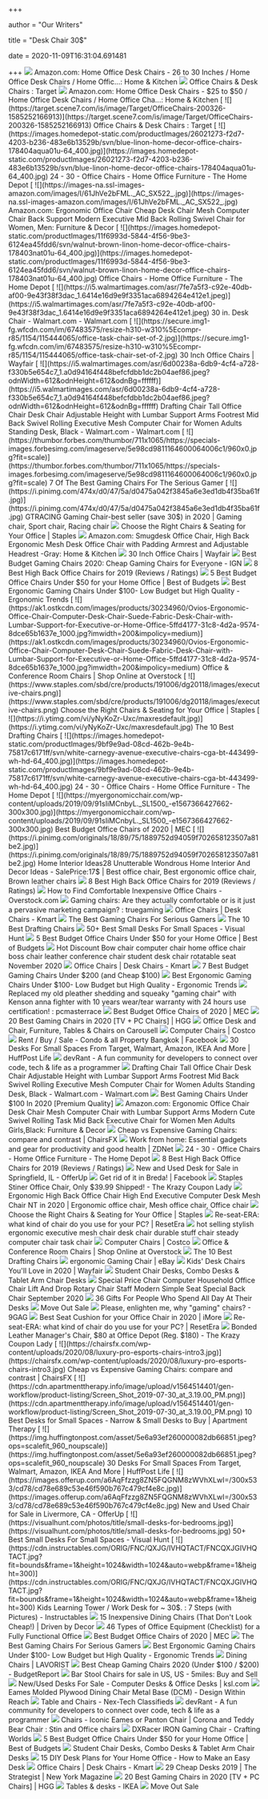 +++
        
author = "Our Writers"
        
title = "Desk Chair 30$"
        
date = 2020-11-09T16:31:04.691481
        
+++
[ ![](https://m.media-amazon.com/images/I/61Jht4SxY9L._AC_UL320_.jpg)](https://m.media-amazon.com/images/I/61Jht4SxY9L._AC_UL320_.jpg) Amazon.com: Home Office Desk Chairs - 26 to 30 Inches / Home Office Desk  Chairs / Home Offic...: Home & Kitchen
[ ![](https://target.scene7.com/is/image/Target//GUEST_9bba0261-1a73-4fb5-8ea2-882465d4c9e4?wid=315&hei=315&qlt=60&fmt=pjpeg)](https://target.scene7.com/is/image/Target//GUEST_9bba0261-1a73-4fb5-8ea2-882465d4c9e4?wid=315&hei=315&qlt=60&fmt=pjpeg) Office Chairs & Desk Chairs : Target
[ ![](https://m.media-amazon.com/images/I/71kyfRAudrL._AC_UL320_.jpg)](https://m.media-amazon.com/images/I/71kyfRAudrL._AC_UL320_.jpg) Amazon.com: Home Office Desk Chairs - $25 to $50 / Home Office Desk Chairs  / Home Office Cha...: Home & Kitchen
[ ![](https://target.scene7.com/is/image/Target/OfficeChairs-200326-1585252166913)](https://target.scene7.com/is/image/Target/OfficeChairs-200326-1585252166913) Office Chairs & Desk Chairs : Target
[ ![](https://images.homedepot-static.com/productImages/26021273-f2d7-4203-b236-483e6b13529b/svn/blue-linon-home-decor-office-chairs-178404aqua01u-64_400.jpg)](https://images.homedepot-static.com/productImages/26021273-f2d7-4203-b236-483e6b13529b/svn/blue-linon-home-decor-office-chairs-178404aqua01u-64_400.jpg) 24 - 30 - Office Chairs - Home Office Furniture - The Home Depot
[ ![](https://images-na.ssl-images-amazon.com/images/I/61JhVe2bFML._AC_SX522_.jpg)](https://images-na.ssl-images-amazon.com/images/I/61JhVe2bFML._AC_SX522_.jpg) Amazon.com: Ergonomic Office Chair Cheap Desk Chair Mesh Computer Chair  Back Support Modern Executive Mid Back Rolling Swivel Chair for Women, Men:  Furniture & Decor
[ ![](https://images.homedepot-static.com/productImages/11f6993d-5844-4f56-9be3-6124ea45fdd6/svn/walnut-brown-linon-home-decor-office-chairs-178403nat01u-64_400.jpg)](https://images.homedepot-static.com/productImages/11f6993d-5844-4f56-9be3-6124ea45fdd6/svn/walnut-brown-linon-home-decor-office-chairs-178403nat01u-64_400.jpg) Office Chairs - Home Office Furniture - The Home Depot
[ ![](https://i5.walmartimages.com/asr/7fe7a5f3-c92e-40db-af00-9e43f38f3dac_1.6414e16d9e9f3351aca6894264e412e1.jpeg)](https://i5.walmartimages.com/asr/7fe7a5f3-c92e-40db-af00-9e43f38f3dac_1.6414e16d9e9f3351aca6894264e412e1.jpeg) 30 in. Desk Chair - Walmart.com - Walmart.com
[ ![](https://secure.img1-fg.wfcdn.com/im/67483575/resize-h310-w310%5Ecompr-r85/1154/115444065/office-task-chair-set-of-2.jpg)](https://secure.img1-fg.wfcdn.com/im/67483575/resize-h310-w310%5Ecompr-r85/1154/115444065/office-task-chair-set-of-2.jpg) 30 Inch Office Chairs | Wayfair
[ ![](https://i5.walmartimages.com/asr/6d00238a-6db9-4cf4-a728-f330b5e654c7_1.a0d94164f448befcfdbb1dc2b04aef86.jpeg?odnWidth=612&odnHeight=612&odnBg=ffffff)](https://i5.walmartimages.com/asr/6d00238a-6db9-4cf4-a728-f330b5e654c7_1.a0d94164f448befcfdbb1dc2b04aef86.jpeg?odnWidth=612&odnHeight=612&odnBg=ffffff) Drafting Chair Tall Office Chair Desk Chair Adjustable Height with Lumbar  Support Arms Footrest Mid Back Swivel Rolling Executive Mesh Computer Chair  for Women Adults Standing Desk, Black - Walmart.com - Walmart.com
[ ![](https://thumbor.forbes.com/thumbor/711x1065/https://specials-images.forbesimg.com/imageserve/5e98cd9811164600064006c1/960x0.jpg?fit=scale)](https://thumbor.forbes.com/thumbor/711x1065/https://specials-images.forbesimg.com/imageserve/5e98cd9811164600064006c1/960x0.jpg?fit=scale) 7 Of The Best Gaming Chairs For The Serious Gamer
[ ![](https://i.pinimg.com/474x/d0/47/5a/d0475a042f3845a6e3ed1db4f35ba61f.jpg)](https://i.pinimg.com/474x/d0/47/5a/d0475a042f3845a6e3ed1db4f35ba61f.jpg) GTRACING Gaming Chair-best seller (save 30$) in 2020 | Gaming chair, Sport  chair, Racing chair
[ ![](https://www.staples.com/sbd/cre/products/191006/dg20118/images/office-chairs.png)](https://www.staples.com/sbd/cre/products/191006/dg20118/images/office-chairs.png) Choose the Right Chairs & Seating for Your Office | Staples
[ ![](https://images-na.ssl-images-amazon.com/images/I/61IzqlL4C%2BL._AC_SX522_.jpg)](https://images-na.ssl-images-amazon.com/images/I/61IzqlL4C%2BL._AC_SX522_.jpg) Amazon.com: Smugdesk Office Chair, High Back Ergonomic Mesh Desk Office  Chair with Padding Armrest and Adjustable Headrest -Gray: Home & Kitchen
[ ![](https://secure.img1-fg.wfcdn.com/im/66091529/resize-h310-w310%5Ecompr-r85/1075/107539355/pequena-polyester-office-chair.jpg)](https://secure.img1-fg.wfcdn.com/im/66091529/resize-h310-w310%5Ecompr-r85/1075/107539355/pequena-polyester-office-chair.jpg) 30 Inch Office Chairs | Wayfair
[ ![](http://assets1.ignimgs.com/2018/06/20/bestgamingchairs-blogroll-1529525911135.jpg)](http://assets1.ignimgs.com/2018/06/20/bestgamingchairs-blogroll-1529525911135.jpg) Best Budget Gaming Chairs 2020: Cheap Gaming Chairs for Everyone - IGN
[ ![](https://www.btod.com/blog/wp-content/uploads/2019/03/best-high-back-chairs-2020-blog-header.jpg)](https://www.btod.com/blog/wp-content/uploads/2019/03/best-high-back-chairs-2020-blog-header.jpg) 8 Best High Back Office Chairs for 2019 (Reviews / Ratings)
[ ![](https://i2.wp.com/www.bestofbudgets.com/wp-content/uploads/2018/05/OFM-Essentials-Collection-Plush-Office-CHair-Review.jpg?resize=694%2C1024&ssl=1)](https://i2.wp.com/www.bestofbudgets.com/wp-content/uploads/2018/05/OFM-Essentials-Collection-Plush-Office-CHair-Review.jpg?resize=694%2C1024&ssl=1) 5 Best Budget Office Chairs Under $50 for your Home Office | Best of Budgets
[ ![](http://ergonomictrends.com/wp-content/uploads/2018/08/best-ergonomic-gaming-chair-under-100.jpg)](http://ergonomictrends.com/wp-content/uploads/2018/08/best-ergonomic-gaming-chair-under-100.jpg) Best Ergonomic Gaming Chairs Under $100- Low Budget but High Quality -  Ergonomic Trends
[ ![](https://ak1.ostkcdn.com/images/products/30234960/Ovios-Ergonomic-Office-Chair-Computer-Desk-Chair-Suede-Fabric-Desk-Chair-with-Lumbar-Support-for-Executive-or-Home-Office-5ffd4177-31c8-4d2a-9574-8dce65b1637e_1000.jpg?imwidth=200&impolicy=medium)](https://ak1.ostkcdn.com/images/products/30234960/Ovios-Ergonomic-Office-Chair-Computer-Desk-Chair-Suede-Fabric-Desk-Chair-with-Lumbar-Support-for-Executive-or-Home-Office-5ffd4177-31c8-4d2a-9574-8dce65b1637e_1000.jpg?imwidth=200&impolicy=medium) Office & Conference Room Chairs | Shop Online at Overstock
[ ![](https://www.staples.com/sbd/cre/products/191006/dg20118/images/executive-chairs.png)](https://www.staples.com/sbd/cre/products/191006/dg20118/images/executive-chairs.png) Choose the Right Chairs & Seating for Your Office | Staples
[ ![](https://i.ytimg.com/vi/yNyKoZr-Uxc/maxresdefault.jpg)](https://i.ytimg.com/vi/yNyKoZr-Uxc/maxresdefault.jpg) The 10 Best Drafting Chairs
[ ![](https://images.homedepot-static.com/productImages/9bf9e9ad-08cd-462b-9e4b-75817c6171ff/svn/white-carnegy-avenue-executive-chairs-cga-bt-443499-wh-hd-64_400.jpg)](https://images.homedepot-static.com/productImages/9bf9e9ad-08cd-462b-9e4b-75817c6171ff/svn/white-carnegy-avenue-executive-chairs-cga-bt-443499-wh-hd-64_400.jpg) 24 - 30 - Office Chairs - Home Office Furniture - The Home Depot
[ ![](https://myergonomicchair.com/wp-content/uploads/2019/09/91sIiMCnbyL._SL1500_-e1567366427662-300x300.jpg)](https://myergonomicchair.com/wp-content/uploads/2019/09/91sIiMCnbyL._SL1500_-e1567366427662-300x300.jpg) Best Budget Office Chairs of 2020 | MEC
[ ![](https://i.pinimg.com/originals/18/89/75/1889752d94059f702658123507a81be2.jpg)](https://i.pinimg.com/originals/18/89/75/1889752d94059f702658123507a81be2.jpg) Home Interior Ideas28 Unutterable Wondrous Home Interior And Decor Ideas -  SalePrice:17$ | Best office chair, Best ergonomic office chair, Brown  leather chairs
[ ![](https://www.btod.com/blog/wp-content/uploads/2019/03/best-high-back-chairs-4-best-fabric-3.jpg)](https://www.btod.com/blog/wp-content/uploads/2019/03/best-high-back-chairs-4-best-fabric-3.jpg) 8 Best High Back Office Chairs for 2019 (Reviews / Ratings)
[ ![](https://ak1.ostkcdn.com/wp-content/uploads/2017/04/chub-17.jpg)](https://ak1.ostkcdn.com/wp-content/uploads/2017/04/chub-17.jpg) How to Find Comfortable Inexpensive Office Chairs - Overstock.com
[ ![](http://i.imgur.com/nBG1RX5.png)](http://i.imgur.com/nBG1RX5.png) Gaming chairs: Are they actually comfortable or is it just a pervasive  marketing campaign? : truegaming
[ ![](https://c.shld.net/rpx/i/s/i/mp/10165699/prod_9958957230?hei=245&wid=245&op_sharpen=1&qlt=85)](https://c.shld.net/rpx/i/s/i/mp/10165699/prod_9958957230?hei=245&wid=245&op_sharpen=1&qlt=85) Office Chairs | Desk Chairs - Kmart
[ ![](https://thumbor.forbes.com/thumbor/fit-in/1200x0/filters%3Aformat%28jpg%29/https%3A%2F%2Fspecials-images.forbesimg.com%2Fimageserve%2F5f57a54207d5173392d10081%2F0x0.jpg%3FcropX1%3D0%26cropX2%3D1200%26cropY1%3D0%26cropY2%3D675)](https://thumbor.forbes.com/thumbor/fit-in/1200x0/filters%3Aformat%28jpg%29/https%3A%2F%2Fspecials-images.forbesimg.com%2Fimageserve%2F5f57a54207d5173392d10081%2F0x0.jpg%3FcropX1%3D0%26cropX2%3D1200%26cropY1%3D0%26cropY2%3D675) The Best Gaming Chairs For Serious Gamers
[ ![](https://images-na.ssl-images-amazon.com/images/I/41DeteBElEL.jpg)](https://images-na.ssl-images-amazon.com/images/I/41DeteBElEL.jpg) The 10 Best Drafting Chairs
[ ![](https://visualhunt.com/photos/10/narrow-computer-desks-for-small-spaces-minimalist-desk-1.jpg?s=pi)](https://visualhunt.com/photos/10/narrow-computer-desks-for-small-spaces-minimalist-desk-1.jpg?s=pi) 50+ Best Small Desks For Small Spaces - Visual Hunt
[ ![](https://i0.wp.com/www.bestofbudgets.com/wp-content/uploads/2018/05/5-best-office-chairs-under-50.jpg?fit=783%2C450&ssl=1)](https://i0.wp.com/www.bestofbudgets.com/wp-content/uploads/2018/05/5-best-office-chairs-under-50.jpg?fit=783%2C450&ssl=1) 5 Best Budget Office Chairs Under $50 for your Home Office | Best of Budgets
[ ![](https://ae01.alicdn.com/kf/H11af6b78b7c24f36a3bc36b784c038be1/Bow-chair-computer-chair-home-office-chair-boss-chair-leather-conference-chair-student-desk-chair-rotatable.jpg)](https://ae01.alicdn.com/kf/H11af6b78b7c24f36a3bc36b784c038be1/Bow-chair-computer-chair-home-office-chair-boss-chair-leather-conference-chair-student-desk-chair-rotatable.jpg) Hot Discount Bow chair computer chair home office chair boss chair leather  conference chair student desk chair rotatable seat November 2020
[ ![](https://c.shld.net/rpx/i/s/i/spin/10040414/prod_16392252612?hei=245&wid=245&op_sharpen=1&qlt=85)](https://c.shld.net/rpx/i/s/i/spin/10040414/prod_16392252612?hei=245&wid=245&op_sharpen=1&qlt=85) Office Chairs | Desk Chairs - Kmart
[ ![](https://m.media-amazon.com/images/I/41mgnrZC3DL.jpg)](https://m.media-amazon.com/images/I/41mgnrZC3DL.jpg) 7 Best Budget Gaming Chairs Under $200 (and Cheap $100)
[ ![](http://ergonomictrends.com/wp-content/uploads/2018/08/Homall-Leather-Racing-Style-Gaming-Chair-review.jpg)](http://ergonomictrends.com/wp-content/uploads/2018/08/Homall-Leather-Racing-Style-Gaming-Chair-review.jpg) Best Ergonomic Gaming Chairs Under $100- Low Budget but High Quality -  Ergonomic Trends
[ ![](https://i.redd.it/cpyugotbz4x11.png)](https://i.redd.it/cpyugotbz4x11.png) Replaced my old pleather shedding and squeaky "gaming chair" with Kenson  anna fighter with 10 years wear/tear warranty with 24 hours use  certification! : pcmasterrace
[ ![](https://myergonomicchair.com/wp-content/uploads/2020/08/high-back-ergonomic-office-chair-with-headrest-e1598797958552.jpg)](https://myergonomicchair.com/wp-content/uploads/2020/08/high-back-ergonomic-office-chair-with-headrest-e1598797958552.jpg) Best Budget Office Chairs of 2020 | MEC
[ ![](https://mljzsatzn43z.i.optimole.com/tP-GR8Q-QsPi-nq3/w:100/h:186/q:90/dpr:2.6/https://www.highgroundgaming.com/wp-content/uploads/2019/10/AmazonBasics-Gaming-Racing-Style-Office-Chair-Review.png)](https://mljzsatzn43z.i.optimole.com/tP-GR8Q-QsPi-nq3/w:100/h:186/q:90/dpr:2.6/https://www.highgroundgaming.com/wp-content/uploads/2019/10/AmazonBasics-Gaming-Racing-Style-Office-Chair-Review.png) 20 Best Gaming Chairs in 2020 [TV + PC Chairs] | HGG
[ ![](https://media.karousell.com/media/photos/products/2020/8/30/office_desk_and_chair_1598805596_57daae87_progressive.jpg)](https://media.karousell.com/media/photos/products/2020/8/30/office_desk_and_chair_1598805596_57daae87_progressive.jpg) Office Desk and Chair, Furniture, Tables & Chairs on Carousell
[ ![](https://images.costco-static.com/ImageDelivery/imageService?profileId=12026540&imageId=2312303-847__1&recipeName=350)](https://images.costco-static.com/ImageDelivery/imageService?profileId=12026540&imageId=2312303-847__1&recipeName=350) Computer Chairs | Costco
[ ![](https://lookaside.fbsbx.com/lookaside/crawler/media/?media_id=2162987393820728)](https://lookaside.fbsbx.com/lookaside/crawler/media/?media_id=2162987393820728) Rent / Buy / Sale - Condo & all Property Bangkok   | Facebook
[ ![](https://img.huffingtonpost.com/asset/5e6bb730260000f92cb66972.jpeg?ops=scalefit_720_noupscale)](https://img.huffingtonpost.com/asset/5e6bb730260000f92cb66972.jpeg?ops=scalefit_720_noupscale) 30 Desks For Small Spaces From Target, Walmart, Amazon, IKEA And More |  HuffPost Life
[ ![](https://img.devrant.com/devrant/rant/r_2438421_ZS8HM.jpg)](https://img.devrant.com/devrant/rant/r_2438421_ZS8HM.jpg) devRant - A fun community for developers to connect over code, tech & life  as a programmer
[ ![](https://i5.walmartimages.com/asr/2f79ea67-2e68-4d41-8e9e-4094fe407150_1.51d2b3c160451607ee1b13d0c603dfd8.jpeg)](https://i5.walmartimages.com/asr/2f79ea67-2e68-4d41-8e9e-4094fe407150_1.51d2b3c160451607ee1b13d0c603dfd8.jpeg) Drafting Chair Tall Office Chair Desk Chair Adjustable Height with Lumbar  Support Arms Footrest Mid Back Swivel Rolling Executive Mesh Computer Chair  for Women Adults Standing Desk, Black - Walmart.com - Walmart.com
[ ![](https://www.accessoriesadviser.com/wp-content/uploads/2020/02/Computer-Gaming-Chair-Product-4-300x300.png)](https://www.accessoriesadviser.com/wp-content/uploads/2020/02/Computer-Gaming-Chair-Product-4-300x300.png) Best Gaming Chairs Under $100 In 2020 [Premium Quality]
[ ![](https://images-na.ssl-images-amazon.com/images/I/714LVSU66HL._AC_SX522_.jpg)](https://images-na.ssl-images-amazon.com/images/I/714LVSU66HL._AC_SX522_.jpg) Amazon.com: Ergonomic Office Chair Desk Chair Mesh Computer Chair with  Lumbar Support Arms Modern Cute Swivel Rolling Task Mid Back Executive Chair  for Women Men Adults Girls,Black: Furniture & Decor
[ ![](https://chairsfx.com/wp-content/uploads/2019/11/cheap-vs-expensive-header.jpg)](https://chairsfx.com/wp-content/uploads/2019/11/cheap-vs-expensive-header.jpg) Cheap vs Expensive Gaming Chairs: compare and contrast | ChairsFX
[ ![](https://zdnet4.cbsistatic.com/hub/i/2020/03/05/fd4298b4-85ea-4df3-953e-3932de57ff49/2020-03-05-11-48-55.jpg)](https://zdnet4.cbsistatic.com/hub/i/2020/03/05/fd4298b4-85ea-4df3-953e-3932de57ff49/2020-03-05-11-48-55.jpg) Work from home: Essential gadgets and gear for productivity and good health  | ZDNet
[ ![](https://images.homedepot-static.com/productImages/de598812-bc59-44a6-ad31-3b7d5208464a/svn/gray-boyel-living-office-chairs-wf-hfof-005g-64_400.jpg)](https://images.homedepot-static.com/productImages/de598812-bc59-44a6-ad31-3b7d5208464a/svn/gray-boyel-living-office-chairs-wf-hfof-005g-64_400.jpg) 24 - 30 - Office Chairs - Home Office Furniture - The Home Depot
[ ![](https://www.btod.com/blog/wp-content/uploads/2019/03/best-high-back-chairs-1-best-lumbar-support.jpg)](https://www.btod.com/blog/wp-content/uploads/2019/03/best-high-back-chairs-1-best-lumbar-support.jpg) 8 Best High Back Office Chairs for 2019 (Reviews / Ratings)
[ ![](https://images.offerup.com/Dp32uxzvYK_VFwwgf58YV7Meumg=/600x450/b4a6/b4a6fbdfc1554710972d653a9f34d3a8.jpg)](https://images.offerup.com/Dp32uxzvYK_VFwwgf58YV7Meumg=/600x450/b4a6/b4a6fbdfc1554710972d653a9f34d3a8.jpg) New and Used Desk for Sale in Springfield, IL - OfferUp
[ ![](https://lookaside.fbsbx.com/lookaside/crawler/media/?media_id=10219528858077431)](https://lookaside.fbsbx.com/lookaside/crawler/media/?media_id=10219528858077431) Get rid of it in Breda!   | Facebook
[ ![](https://prod-cdn-thekrazycouponlady.imgix.net/wp-content/uploads/2016/12/Staples-Office-Chair.jpg?auto=compress,format&fit=max)](https://prod-cdn-thekrazycouponlady.imgix.net/wp-content/uploads/2016/12/Staples-Office-Chair.jpg?auto=compress,format&fit=max) Staples Stiner Office Chair, Only $39.99 Shipped! - The Krazy Coupon Lady
[ ![](https://i.pinimg.com/474x/73/3d/f7/733df789a7a972b66a94ddd9d1854fc4.jpg)](https://i.pinimg.com/474x/73/3d/f7/733df789a7a972b66a94ddd9d1854fc4.jpg) Ergonomic High Back Office Chair High End Executive Computer Desk Mesh Chair  NT in 2020 | Ergonomic office chair, Mesh office chair, Office chair
[ ![](https://www.staples.com/sbd/cre/products/191006/dg20118/images/tall-chairs.png)](https://www.staples.com/sbd/cre/products/191006/dg20118/images/tall-chairs.png) Choose the Right Chairs & Seating for Your Office | Staples
[ ![](https://images-na.ssl-images-amazon.com/images/I/41WMMS78CBL._SY400_.jpg)](https://images-na.ssl-images-amazon.com/images/I/41WMMS78CBL._SY400_.jpg) Re-seat-ERA: what kind of chair do you use for your PC? | ResetEra
[ ![](http://www.milanocn.com/photo/pt14780240-hot_selling_stylish_ergonomic_executive_mesh_chair_desk_chair_durable_stuff_chair_steady_computer_chair_task_chair.jpg)](http://www.milanocn.com/photo/pt14780240-hot_selling_stylish_ergonomic_executive_mesh_chair_desk_chair_durable_stuff_chair_steady_computer_chair_task_chair.jpg) hot selling stylish ergonomic executive mesh chair desk chair durable stuff  chair steady computer chair task chair
[ ![](https://images.costco-static.com/ImageDelivery/imageService?profileId=12026540&imageId=666907-847__1&recipeName=350)](https://images.costco-static.com/ImageDelivery/imageService?profileId=12026540&imageId=666907-847__1&recipeName=350) Computer Chairs | Costco
[ ![](https://ak1.ostkcdn.com/images/products/is/images/direct/526ff43ba17b1c9ade0424e48037ef7af99572e7/OVIOS-Cute-Desk-Chair-Plush-Velvet-Office-Chair-for-Home-or-Office%2CModern%2CComfortble-Nice-Task-Chair-for-Computer-Desk.jpg?imwidth=200&impolicy=medium)](https://ak1.ostkcdn.com/images/products/is/images/direct/526ff43ba17b1c9ade0424e48037ef7af99572e7/OVIOS-Cute-Desk-Chair-Plush-Velvet-Office-Chair-for-Home-or-Office%2CModern%2CComfortble-Nice-Task-Chair-for-Computer-Desk.jpg?imwidth=200&impolicy=medium) Office & Conference Room Chairs | Shop Online at Overstock
[ ![](https://images-na.ssl-images-amazon.com/images/I/41COezXIIuL.jpg)](https://images-na.ssl-images-amazon.com/images/I/41COezXIIuL.jpg) The 10 Best Drafting Chairs
[ ![](https://i.ebayimg.com/images/g/djgAAOSwcapeuAXO/s-l400.jpg)](https://i.ebayimg.com/images/g/djgAAOSwcapeuAXO/s-l400.jpg) ergonomic Gaming Chair | eBay
[ ![](https://secure.img1-fg.wfcdn.com/im/91336251/compr-r85/6265/62655335/default.jpg)](https://secure.img1-fg.wfcdn.com/im/91336251/compr-r85/6265/62655335/default.jpg) Kids' Desk Chairs You'll Love in 2020 | Wayfair
[ ![](https://www.hertzfurniture.com/i/480x160x1/intros/student-chair-desks.jpg)](https://www.hertzfurniture.com/i/480x160x1/intros/student-chair-desks.jpg) Student Chair Desks, Combo Desks & Tablet Arm Chair Desks
[ ![](https://ae01.alicdn.com/kf/HTB1kjBmXHj1gK0jSZFOq6A7GpXaV/Chair-Computer-Household-Office-Chair-Lift-And-Drop-Rotary-Chair-Staff-Modern-Simple-Seat-Special-Back.jpg)](https://ae01.alicdn.com/kf/HTB1kjBmXHj1gK0jSZFOq6A7GpXaV/Chair-Computer-Household-Office-Chair-Lift-And-Drop-Rotary-Chair-Staff-Modern-Simple-Seat-Special-Back.jpg) Special Price Chair Computer Household Office Chair Lift And Drop Rotary  Chair Staff Modern Simple Seat Special Back Chair September 2020
[ ![](https://img.buzzfeed.com/buzzfeed-static/static/2018-12/3/13/asset/buzzfeed-prod-web-02/sub-buzz-31098-1543862068-6.jpg)](https://img.buzzfeed.com/buzzfeed-static/static/2018-12/3/13/asset/buzzfeed-prod-web-02/sub-buzz-31098-1543862068-6.jpg) 36 Gifts For People Who Spend All Day At Their Desks
[ ![](https://www.localfiles.com/production/usergraphics/75/main_Photo_298475.jpg)](https://www.localfiles.com/production/usergraphics/75/main_Photo_298475.jpg) Move Out Sale
[ ![](https://images-cdn.9gag.com/photo/arGV3OB_700b.jpg)](https://images-cdn.9gag.com/photo/arGV3OB_700b.jpg) Please, enlighten me, why "gaming" chairs? - 9GAG
[ ![](https://www.imore.com/sites/imore.com/files/styles/large/public/field/image/2020/02/comfortanza-large-seat-cushion-hero.jpg)](https://www.imore.com/sites/imore.com/files/styles/large/public/field/image/2020/02/comfortanza-large-seat-cushion-hero.jpg) Best Seat Cushion for your Office Chair in 2020 | iMore
[ ![](http://www.ikea.com/PIAimages/0460516_PE606834_S5.JPG)](http://www.ikea.com/PIAimages/0460516_PE606834_S5.JPG) Re-seat-ERA: what kind of chair do you use for your PC? | ResetEra
[ ![](https://prod-cdn-thekrazycouponlady.imgix.net/wp-content/uploads/2020/09/office-depot-realspace-office-chair-092720-1601226239-1601226239.jpg?auto=compress,format&fit=max)](https://prod-cdn-thekrazycouponlady.imgix.net/wp-content/uploads/2020/09/office-depot-realspace-office-chair-092720-1601226239-1601226239.jpg?auto=compress,format&fit=max) Bonded Leather Manager's Chair, $80 at Office Depot (Reg. $180) - The Krazy  Coupon Lady
[ ![](https://chairsfx.com/wp-content/uploads/2020/08/luxury-pro-esports-chairs-intro3.jpg)](https://chairsfx.com/wp-content/uploads/2020/08/luxury-pro-esports-chairs-intro3.jpg) Cheap vs Expensive Gaming Chairs: compare and contrast | ChairsFX
[ ![](https://cdn.apartmenttherapy.info/image/upload/v1564514401/gen-workflow/product-listing/Screen_Shot_2019-07-30_at_3.19.00_PM.png)](https://cdn.apartmenttherapy.info/image/upload/v1564514401/gen-workflow/product-listing/Screen_Shot_2019-07-30_at_3.19.00_PM.png) 10 Best Desks for Small Spaces - Narrow & Small Desks to Buy | Apartment  Therapy
[ ![](https://img.huffingtonpost.com/asset/5e6a93ef260000082db66851.jpeg?ops=scalefit_960_noupscale)](https://img.huffingtonpost.com/asset/5e6a93ef260000082db66851.jpeg?ops=scalefit_960_noupscale) 30 Desks For Small Spaces From Target, Walmart, Amazon, IKEA And More |  HuffPost Life
[ ![](https://images.offerup.com/a6AqFfzzg8ZN5FQGNM8zWVhXLwI=/300x533/cd78/cd78e689c53e46f590b767c479cf4e8c.jpg)](https://images.offerup.com/a6AqFfzzg8ZN5FQGNM8zWVhXLwI=/300x533/cd78/cd78e689c53e46f590b767c479cf4e8c.jpg) New and Used Chair for Sale in Livermore, CA - OfferUp
[ ![](https://visualhunt.com/photos/title/small-desks-for-bedrooms.jpg)](https://visualhunt.com/photos/title/small-desks-for-bedrooms.jpg) 50+ Best Small Desks For Small Spaces - Visual Hunt
[ ![](https://cdn.instructables.com/ORIG/FNC/QXJG/IVHQTACT/FNCQXJGIVHQTACT.jpg?fit=bounds&frame=1&height=1024&width=1024&auto=webp&frame=1&height=300)](https://cdn.instructables.com/ORIG/FNC/QXJG/IVHQTACT/FNCQXJGIVHQTACT.jpg?fit=bounds&frame=1&height=1024&width=1024&auto=webp&frame=1&height=300) Kids Learning Tower / Work Desk for ~ 30$. : 7 Steps (with Pictures) -  Instructables
[ ![](https://www.drivenbydecor.com/wp-content/uploads/2018/10/best-inexpensive-cheap-dining-room-chairs.jpg)](https://www.drivenbydecor.com/wp-content/uploads/2018/10/best-inexpensive-cheap-dining-room-chairs.jpg) 15 Inexpensive Dining Chairs (That Don't Look Cheap!) | Driven by Decor
[ ![](https://images-na.ssl-images-amazon.com/images/I/41wxZbjbCtL.jpg)](https://images-na.ssl-images-amazon.com/images/I/41wxZbjbCtL.jpg) 46 Types of Office Equipment (Checklist) for a Fully Functional Office
[ ![](https://myergonomicchair.com/wp-content/uploads/2019/11/hbada-task-chair.jpg)](https://myergonomicchair.com/wp-content/uploads/2019/11/hbada-task-chair.jpg) Best Budget Office Chairs of 2020 | MEC
[ ![](https://specials-images.forbesimg.com/imageserve/5f2c4a922daa4282d30f1987/960x0.jpg?fit=scale)](https://specials-images.forbesimg.com/imageserve/5f2c4a922daa4282d30f1987/960x0.jpg?fit=scale) The Best Gaming Chairs For Serious Gamers
[ ![](http://ergonomictrends.com/wp-content/uploads/2018/08/Merax-Ergonomic-High-Back-Gaming-Chair-review.jpg)](http://ergonomictrends.com/wp-content/uploads/2018/08/Merax-Ergonomic-High-Back-Gaming-Chair-review.jpg) Best Ergonomic Gaming Chairs Under $100- Low Budget but High Quality -  Ergonomic Trends
[ ![](https://images-na.ssl-images-amazon.com/images/I/71F6mJJQ4BL.jpg)](https://images-na.ssl-images-amazon.com/images/I/71F6mJJQ4BL.jpg) Dining Chairs | LAVORIST
[ ![](https://budgetreport.com/wp-content/uploads/2018/09/61aF6KHhmhL._SL1200_.jpg)](https://budgetreport.com/wp-content/uploads/2018/09/61aF6KHhmhL._SL1200_.jpg) Best Cheap Gaming Chairs 2020 (Under $100 / $200) - BudgetReport
[ ![](https://img.5milesapp.com/image/upload/f_auto,t_i300/v1601074966/item/quawofxkr7mqio7hpuuq.webp)](https://img.5milesapp.com/image/upload/f_auto,t_i300/v1601074966/item/quawofxkr7mqio7hpuuq.webp) Bar Stool Chairs for sale in US, US - 5miles: Buy and Sell
[ ![](https://img.ksl.com/mx/mplace-classifieds.ksl.com/243746-1587946087-626358.jpg?filter=marketplace/400x300_cropped)](https://img.ksl.com/mx/mplace-classifieds.ksl.com/243746-1587946087-626358.jpg?filter=marketplace/400x300_cropped) New/Used Desks For Sale - Computer Desks & Office Desks | ksl.com
[ ![](https://images.hermanmiller.group/m/5f48fc5e5f3fb9b5/W-PD_5333_ALT5-jpg.png?blend-mode=darken&blend=f8f8f8&trim-color=ffffff&trim=color&bg=f8f8f8&auto=format&w=2000&h=1000&q=60)](https://images.hermanmiller.group/m/5f48fc5e5f3fb9b5/W-PD_5333_ALT5-jpg.png?blend-mode=darken&blend=f8f8f8&trim-color=ffffff&trim=color&bg=f8f8f8&auto=format&w=2000&h=1000&q=60) Eames Molded Plywood Dining Chair Metal Base (DCM) - Design Within Reach
[ ![](https://media.nextechclassifieds.com/img/listings/ms/msfluffballclaws/listing_pic_1681554_1563607109.jpeg)](https://media.nextechclassifieds.com/img/listings/ms/msfluffballclaws/listing_pic_1681554_1563607109.jpeg) Table and Chairs - Nex-Tech Classifieds
[ ![](https://img.devrant.com/devrant/rant/r_468881_7MjQN.jpg)](https://img.devrant.com/devrant/rant/r_468881_7MjQN.jpg) devRant - A fun community for developers to connect over code, tech & life  as a programmer
[ ![](https://d1z9rd10wx3svj.cloudfront.net/media/catalog/product/cache/1/small_image/250x250/9df78eab33525d08d6e5fb8d27136e95/e/a/eames-chair-ea-117-analin-leather-black-85-cha340200v2-1_1_1.png)](https://d1z9rd10wx3svj.cloudfront.net/media/catalog/product/cache/1/small_image/250x250/9df78eab33525d08d6e5fb8d27136e95/e/a/eames-chair-ea-117-analin-leather-black-85-cha340200v2-1_1_1.png) Chairs - Iconic Eames or Panton Chair | Corona and Teddy Bear Chair : Stin  and Office chairs
[ ![](https://craftingworlds.com/wp-content/uploads/2018/11/best-pc-gaming-chair-1.jpg)](https://craftingworlds.com/wp-content/uploads/2018/11/best-pc-gaming-chair-1.jpg) DXRacer IRON Gaming Chair - Crafting Worlds
[ ![](https://i1.wp.com/www.bestofbudgets.com/wp-content/uploads/2018/05/Furmax-Mid-Back-Office-Mesh-Chair-review.jpg?resize=1000%2C802&ssl=1)](https://i1.wp.com/www.bestofbudgets.com/wp-content/uploads/2018/05/Furmax-Mid-Back-Office-Mesh-Chair-review.jpg?resize=1000%2C802&ssl=1) 5 Best Budget Office Chairs Under $50 for your Home Office | Best of Budgets
[ ![](https://www.hertzfurniture.com/i/180x180x1x60/COG-018.jpg)](https://www.hertzfurniture.com/i/180x180x1x60/COG-018.jpg) Student Chair Desks, Combo Desks & Tablet Arm Chair Desks
[ ![](https://hips.hearstapps.com/hmg-prod.s3.amazonaws.com/images/diy-mounted-wall-desk-1546552818.png)](https://hips.hearstapps.com/hmg-prod.s3.amazonaws.com/images/diy-mounted-wall-desk-1546552818.png) 15 DIY Desk Plans for Your Home Office - How to Make an Easy Desk
[ ![](https://c.shld.net/rpx/i/s/i/mp/10165699/prod_9907578030?hei=245&wid=245&op_sharpen=1&qlt=85)](https://c.shld.net/rpx/i/s/i/mp/10165699/prod_9907578030?hei=245&wid=245&op_sharpen=1&qlt=85) Office Chairs | Desk Chairs - Kmart
[ ![](https://pyxis.nymag.com/v1/imgs/f9c/b6e/ce7ff8516f88a85347b2a754b00cae1ce1-desk-01-.w600.jpg)](https://pyxis.nymag.com/v1/imgs/f9c/b6e/ce7ff8516f88a85347b2a754b00cae1ce1-desk-01-.w600.jpg) 29 Cheap Desks 2019 | The Strategist | New York Magazine
[ ![](https://mljzsatzn43z.i.optimole.com/tP-GR8Q-wMaF8XmH/w:1024/h:683/q:90/https://www.highgroundgaming.com/wp-content/uploads/2019/10/gaming-chairs-hardware-page.jpg)](https://mljzsatzn43z.i.optimole.com/tP-GR8Q-wMaF8XmH/w:1024/h:683/q:90/https://www.highgroundgaming.com/wp-content/uploads/2019/10/gaming-chairs-hardware-page.jpg) 20 Best Gaming Chairs in 2020 [TV + PC Chairs] | HGG
[ ![](https://www.ikea.com/us/en/images/products/micke-desk-white__0736018_PE740345_S5.JPG?f=xxs)](https://www.ikea.com/us/en/images/products/micke-desk-white__0736018_PE740345_S5.JPG?f=xxs) Tables & desks - IKEA
[ ![](https://www.localfiles.com/production/usergraphics/78/main_Photo_298478.jpg)](https://www.localfiles.com/production/usergraphics/78/main_Photo_298478.jpg) Move Out Sale
